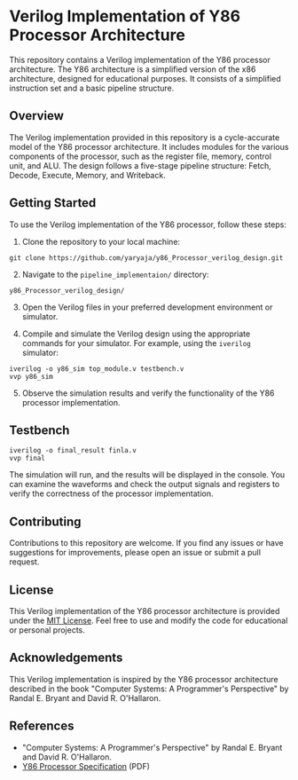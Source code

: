 
# Verilog Implementation of Y86 Processor Architecture

This repository contains a Verilog implementation of the Y86 processor architecture. The Y86 architecture is a simplified version of the x86 architecture, designed for educational purposes. It consists of a simplified instruction set and a basic pipeline structure.

## Overview

The Verilog implementation provided in this repository is a cycle-accurate model of the Y86 processor architecture. It includes modules for the various components of the processor, such as the register file, memory, control unit, and ALU. The design follows a five-stage pipeline structure: Fetch, Decode, Execute, Memory, and Writeback.


## Getting Started

To use the Verilog implementation of the Y86 processor, follow these steps:

1. Clone the repository to your local machine:

```
git clone https://github.com/yaryaja/y86_Processor_verilog_design.git
```

2. Navigate to the `pipeline_implementaion/` directory:

```
y86_Processor_verilog_design/
```

3. Open the Verilog files in your preferred development environment or simulator.

4. Compile and simulate the Verilog design using the appropriate commands for your simulator. For example, using the `iverilog` simulator:

```
iverilog -o y86_sim top_module.v testbench.v
vvp y86_sim
```

5. Observe the simulation results and verify the functionality of the Y86 processor implementation.

## Testbench


```
iverilog -o final_result finla.v 
vvp final
```

The simulation will run, and the results will be displayed in the console. You can examine the waveforms and check the output signals and registers to verify the correctness of the processor implementation.

## Contributing

Contributions to this repository are welcome. If you find any issues or have suggestions for improvements, please open an issue or submit a pull request.

## License

This Verilog implementation of the Y86 processor architecture is provided under the [MIT License](LICENSE). Feel free to use and modify the code for educational or personal projects.

## Acknowledgements

This Verilog implementation is inspired by the Y86 processor architecture described in the book "Computer Systems: A Programmer's Perspective" by Randal E. Bryant and David R. O'Hallaron.

## References

- "Computer Systems: A Programmer's Perspective" by Randal E. Bryant and David R. O'Hallaron.
- [Y86 Processor Specification](https://www.cs.cmu.edu/~fp/courses/15213-s04/misc/handouts/y86.pdf) (PDF)
